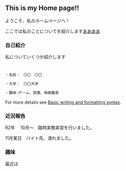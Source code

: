 ## This is my Home page!!

ようこそ、私のホームページへ！



ここでは私のことについてを紹介します[ああああ](https://www.google.com/?hl=ja)

### 自己紹介

私についていくつか紹介します

```markdown


・名前：　〇〇　〇〇

・大学：　〇〇大学

・趣味:ゲーム、読書、映画鑑賞

```


For more details see [Basic writing and formatting syntax](https://docs.github.com/en/github/writing-on-github/getting-started-with-writing-and-formatting-on-github/basic-writing-and-formatting-syntax).

### 近況報告

R2年　
10月〜　臨時実務実習を行いました。

11月某日　バイト先、潰れました。

### 趣味

最近は


